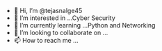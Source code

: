 - 👋 Hi, I’m @tejasnalge45
- 👀 I’m interested in ...Cyber Security
- 🌱 I’m currently learning ...Python and Networking
- 💞️ I’m looking to collaborate on ...
- 📫 How to reach me ...

<!---
tejasnalge45/tejasnalge45 is a ✨ special ✨ repository because its `README.md` (this file) appears on your GitHub profile.
You can click the Preview link to take a look at your changes.
--->
